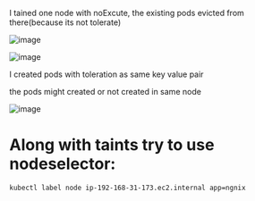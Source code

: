 I tained one node with noExcute, the existing pods evicted from there(because its not tolerate)

![image](https://github.com/user-attachments/assets/88f00624-c16e-4011-b30f-8b2883f011d5)

![image](https://github.com/user-attachments/assets/5a1b9d00-b651-48c5-adba-2ba813b6cc87)

I created pods with toleration as same key value pair

the pods might created or not created in same node

![image](https://github.com/user-attachments/assets/d6e410aa-ab42-4f65-b0cf-c62a579f214d)

# Along with taints try to use nodeselector:
```
kubectl label node ip-192-168-31-173.ec2.internal app=ngnix
```




